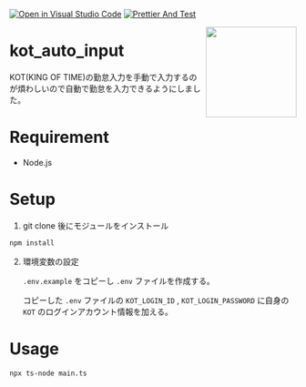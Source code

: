 [![Open in Visual Studio Code](https://img.shields.io/static/v1?logo=visualstudiocode&label=&message=Open%20in%20Visual%20Studio%20Code&labelColor=2c2c32&color=007acc&logoColor=007acc)](https://open.vscode.dev/HT0323/kot_auto_input)
[![Prettier And Test](https://github.com/HT0323/kot_auto_input/actions/workflows/main.yml/badge.svg)](https://github.com/HT0323/kot_auto_input/actions/workflows/main.yml)



<img align="right" width="159px" src="https://user-images.githubusercontent.com/30143121/199495713-1889f27a-efd5-4a07-aec9-5af8c7921aef.gif">

# kot_auto_input

KOT(KING OF TIME)の勤怠入力を手動で入力するのが煩わしいので自動で勤怠を入力できるようにしました。

# Requirement

- Node.js

# Setup

1. git clone 後にモジュールをインストール

```bash
npm install
```

2. 環境変数の設定

   `.env.example` をコピーし `.env` ファイルを作成する。

   コピーした `.env` ファイルの `KOT_LOGIN_ID` , `KOT_LOGIN_PASSWORD` に自身の `KOT` のログインアカウント情報を加える。

# Usage

```bash
npx ts-node main.ts
```
